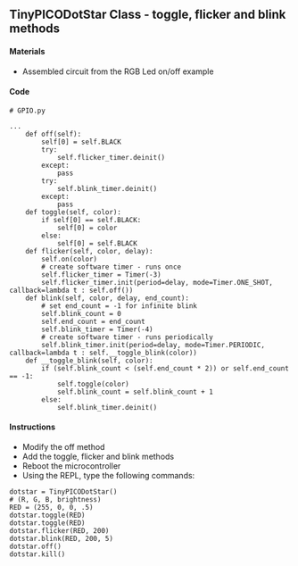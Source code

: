 ## TinyPICODotStar Class - toggle, flicker and blink methods

#### Materials
 - Assembled circuit from the RGB Led on/off example

#### Code
```
# GPIO.py

...
    def off(self):
        self[0] = self.BLACK
        try:
            self.flicker_timer.deinit()
        except:
            pass
        try:
            self.blink_timer.deinit()
        except:
            pass
    def toggle(self, color):
        if self[0] == self.BLACK:
            self[0] = color
        else:
            self[0] = self.BLACK
    def flicker(self, color, delay):
        self.on(color)
        # create software timer - runs once
        self.flicker_timer = Timer(-3)
        self.flicker_timer.init(period=delay, mode=Timer.ONE_SHOT, callback=lambda t : self.off())
    def blink(self, color, delay, end_count):
        # set end_count = -1 for infinite blink
        self.blink_count = 0
        self.end_count = end_count
        self.blink_timer = Timer(-4)
        # create software timer - runs periodically
        self.blink_timer.init(period=delay, mode=Timer.PERIODIC, callback=lambda t : self.__toggle_blink(color))
    def __toggle_blink(self, color):
        if (self.blink_count < (self.end_count * 2)) or self.end_count == -1:
            self.toggle(color)
            self.blink_count = self.blink_count + 1
        else:
            self.blink_timer.deinit()
```
#### Instructions
 - Modify the off method
 - Add the toggle, flicker and blink methods
 - Reboot the microcontroller
 - Using the REPL, type the following commands:
```
dotstar = TinyPICODotStar()
# (R, G, B, brightness)
RED = (255, 0, 0, .5)
dotstar.toggle(RED)
dotstar.toggle(RED)
dotstar.flicker(RED, 200)
dotstar.blink(RED, 200, 5)
dotstar.off()
dotstar.kill()
```
